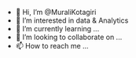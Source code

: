 - 👋 Hi, I’m @MuraliKotagiri
- 👀 I’m interested in data & Analytics
- 🌱 I’m currently learning ...
- 💞️ I’m looking to collaborate on ...
- 📫 How to reach me ...

<!---
MuraliKotagiri/MuraliKotagiri is a ✨ special ✨ repository because its `README.md` (this file) appears on your GitHub profile.
You can click the Preview link to take a look at your changes.
--->

